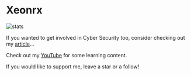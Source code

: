 # Xeonrx
![stats](https://github-readme-stats.vercel.app/api?username=xeonrx&show_icons=true&theme=tokyonight)

If you wanted to get involved in Cyber Security too, consider checking out my [article](https://xeonrx.gitbook.io/startinghere/)...<br />

Check out my [YouTube](https://www.youtube.com/channel/UCr6mlSNt20c6KYatVV5AdTA/featured) for some learning content. <br />

If you would like to support me, leave a star or a follow!



